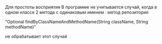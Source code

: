 Для простоты восприятия В программе не учитывается случай, 
когда в одном классе 2 метода с одинаковым именем : метод репозитория

"Optional<Method> findByClassNameAndMethodName(String className, String methodName)"

не обрабатывает этот случай